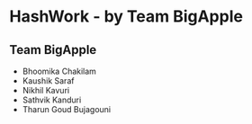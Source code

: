 # HashWork - by Team BigApple

## Team BigApple
 - Bhoomika Chakilam
 - Kaushik Saraf
 - Nikhil Kavuri
 - Sathvik Kanduri
 - Tharun Goud Bujagouni
